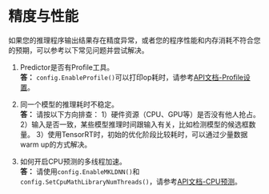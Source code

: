 # 精度与性能
如果您的推理程序输出结果存在精度异常，或者您的程序性能和内存消耗不符合您的预期，可以参考以下常见问题并尝试解决。


1. Predictor是否有Profile工具。  
**答：**  `config.EnableProfile()`可以打印op耗时，请参考[API文档-Profile设置](temp-link)。

2. 同一个模型的推理耗时不稳定。  
**答：** 请按以下方向排查：
1）硬件资源（CPU、GPU等）是否没有他人抢占。
2）输入是否一致，某些模型推理时间跟输入有关，比如检测模型的候选框数量。
3）使用TensorRT时，初始的优化阶段比较耗时，可以通过少量数据warm up的方式解决。

3. 如何开启CPU预测的多线程加速。  
**答：** 请使用`config.EnableMKLDNN()`和`config.SetCpuMathLibraryNumThreads()`，请参考[API文档-CPU预测](temp-link)。
